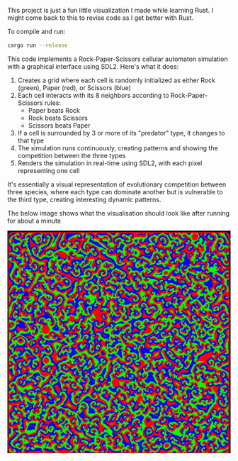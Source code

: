 This project is just a fun little visualization I made while learning Rust. I might come back to this to revise code as I get better with Rust.

To compile and run:
```bash
cargo run --release
```
This code implements a Rock-Paper-Scissors cellular automaton simulation with a graphical interface using SDL2. Here's what it does:

1. Creates a grid where each cell is randomly initialized as either Rock (green), Paper (red), or Scissors (blue)
2. Each cell interacts with its 8 neighbors according to Rock-Paper-Scissors rules:
   - Paper beats Rock
   - Rock beats Scissors
   - Scissors beats Paper
3. If a cell is surrounded by 3 or more of its "predator" type, it changes to that type
4. The simulation runs continuously, creating patterns and showing the competition between the three types
5. Renders the simulation in real-time using SDL2, with each pixel representing one cell

It's essentially a visual representation of evolutionary competition between three species, where each type can dominate another but is vulnerable to the third type, creating interesting dynamic patterns.

The below image shows what the visualisation should look like after running for about a minute

![Visualized](assets/visualisation.png)
